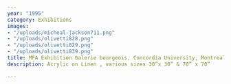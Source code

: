 ```yaml
---
year: "1995"
category: Exhibitions
images:
- "/uploads/micheal-jackson711.png"
- "/uploads/olivetti828.png"
- "/uploads/olivetti829.png"
- "/uploads/olivetti839.png"
title: MFA Exhibition Galerie bourgeois, Concordia University, Montreal
description: Acrylic on Linen , various sizes 30”x 30” & 70” x 70”

---
```

